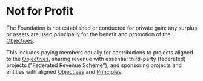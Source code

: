 # Not for Profit

The Foundation is not established or conducted for private gain: any surplus or assets are used principally for the benefit and promotion of the [Objectives](./objectives.md).

This includes paying members equally for contributions to projects aligned to the [Objectives](./objectives.md), sharing revenue with essential third-party (federated) projects ("Federated Revenue Scheme"), and sponsoring projects and entities with aligned [Objectives](./objectives.md) and [Principles](../bylaws/principles.md).